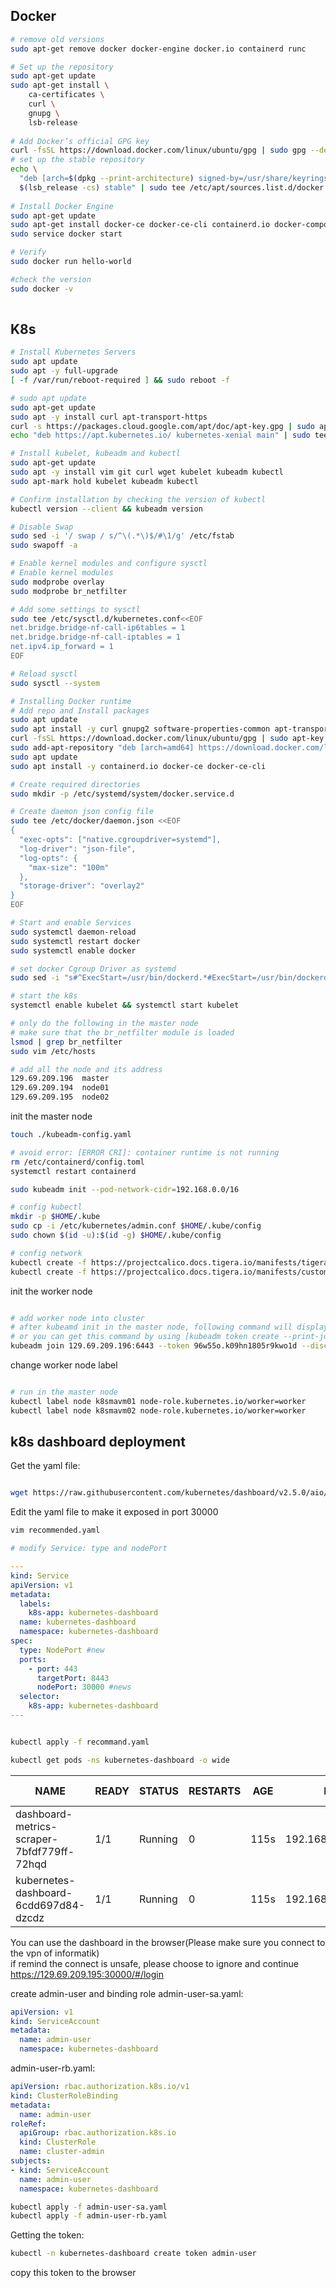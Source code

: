 ## Docker

```sh
# remove old versions
sudo apt-get remove docker docker-engine docker.io containerd runc

# Set up the repository
sudo apt-get update
sudo apt-get install \
    ca-certificates \
    curl \
    gnupg \
    lsb-release
    
# Add Docker’s official GPG key
curl -fsSL https://download.docker.com/linux/ubuntu/gpg | sudo gpg --dearmor -o /usr/share/keyrings/docker-archive-keyring.gpg
# set up the stable repository
echo \
  "deb [arch=$(dpkg --print-architecture) signed-by=/usr/share/keyrings/docker-archive-keyring.gpg] https://download.docker.com/linux/ubuntu \
  $(lsb_release -cs) stable" | sudo tee /etc/apt/sources.list.d/docker.list > /dev/null
  
# Install Docker Engine
sudo apt-get update
sudo apt-get install docker-ce docker-ce-cli containerd.io docker-compose-plugin
sudo service docker start

# Verify
sudo docker run hello-world

#check the version
sudo docker -v
    
```



## K8s

```sh
# Install Kubernetes Servers
sudo apt update
sudo apt -y full-upgrade
[ -f /var/run/reboot-required ] && sudo reboot -f

# sudo apt update
sudo apt-get update
sudo apt -y install curl apt-transport-https
curl -s https://packages.cloud.google.com/apt/doc/apt-key.gpg | sudo apt-key add -
echo "deb https://apt.kubernetes.io/ kubernetes-xenial main" | sudo tee /etc/apt/sources.list.d/kubernetes.list

# Install kubelet, kubeadm and kubectl
sudo apt-get update
sudo apt -y install vim git curl wget kubelet kubeadm kubectl
sudo apt-mark hold kubelet kubeadm kubectl

# Confirm installation by checking the version of kubectl
kubectl version --client && kubeadm version

# Disable Swap
sudo sed -i '/ swap / s/^\(.*\)$/#\1/g' /etc/fstab
sudo swapoff -a

# Enable kernel modules and configure sysctl
# Enable kernel modules
sudo modprobe overlay
sudo modprobe br_netfilter

# Add some settings to sysctl
sudo tee /etc/sysctl.d/kubernetes.conf<<EOF
net.bridge.bridge-nf-call-ip6tables = 1
net.bridge.bridge-nf-call-iptables = 1
net.ipv4.ip_forward = 1
EOF

# Reload sysctl
sudo sysctl --system

# Installing Docker runtime
# Add repo and Install packages
sudo apt update
sudo apt install -y curl gnupg2 software-properties-common apt-transport-https ca-certificates
curl -fsSL https://download.docker.com/linux/ubuntu/gpg | sudo apt-key add -
sudo add-apt-repository "deb [arch=amd64] https://download.docker.com/linux/ubuntu $(lsb_release -cs) stable"
sudo apt update
sudo apt install -y containerd.io docker-ce docker-ce-cli

# Create required directories
sudo mkdir -p /etc/systemd/system/docker.service.d

# Create daemon json config file
sudo tee /etc/docker/daemon.json <<EOF
{
  "exec-opts": ["native.cgroupdriver=systemd"],
  "log-driver": "json-file",
  "log-opts": {
    "max-size": "100m"
  },
  "storage-driver": "overlay2"
}
EOF

# Start and enable Services
sudo systemctl daemon-reload 
sudo systemctl restart docker
sudo systemctl enable docker

# set docker Cgroup Driver as systemd
sudo sed -i "s#^ExecStart=/usr/bin/dockerd.*#ExecStart=/usr/bin/dockerd -H fd:// --containerd=/run/containerd/containerd.sock --exec-opt native.cgroupdriver=systemd#g" /usr/lib/systemd/system/docker.service

# start the k8s
systemctl enable kubelet && systemctl start kubelet

# only do the following in the master node
# make sure that the br_netfilter module is loaded
lsmod | grep br_netfilter
sudo vim /etc/hosts

# add all the node and its address
129.69.209.196  master
129.69.209.194  node01
129.69.209.195  node02

```

init the master node  

```sh
touch ./kubeadm-config.yaml

# avoid error: [ERROR CRI]: container runtime is not running
rm /etc/containerd/config.toml
systemctl restart containerd

sudo kubeadm init --pod-network-cidr=192.168.0.0/16

# config kubectl
mkdir -p $HOME/.kube
sudo cp -i /etc/kubernetes/admin.conf $HOME/.kube/config
sudo chown $(id -u):$(id -g) $HOME/.kube/config

# config network
kubectl create -f https://projectcalico.docs.tigera.io/manifests/tigera-operator.yaml
kubectl create -f https://projectcalico.docs.tigera.io/manifests/custom-resources.yaml

```

init the worker node  

```sh

# add worker node into cluster
# after kubeamd init in the master node, following command will display
# or you can get this command by using [kubeadm token create --print-join-command]
kubeadm join 129.69.209.196:6443 --token 96w55o.k09hn1805r9kwo1d --discovery-token-ca-cert-hash sha256:8095efe3fefa61af99de16e6d6ed421f453c1f9ad46527fbd854caf182569479

``` 

change worker node label  

```sh

# run in the master node
kubectl label node k8smavm01 node-role.kubernetes.io/worker=worker
kubectl label node k8smavm02 node-role.kubernetes.io/worker=worker

```

## k8s dashboard deployment

Get the yaml file:

```sh

wget https://raw.githubusercontent.com/kubernetes/dashboard/v2.5.0/aio/deploy/recommended.yaml

```

Edit the yaml file to make it exposed in port 30000

```sh
vim recommended.yaml

# modify Service: type and nodePort
```

```yaml
---
kind: Service
apiVersion: v1
metadata:
  labels:
    k8s-app: kubernetes-dashboard
  name: kubernetes-dashboard
  namespace: kubernetes-dashboard
spec:
  type: NodePort #new
  ports:
    - port: 443
      targetPort: 8443
      nodePort: 30000 #news
  selector:
    k8s-app: kubernetes-dashboard
---
```

```sh

kubectl apply -f recommand.yaml

kubectl get pods -ns kubernetes-dashboard -o wide
```

|                          NAME                    |   READY  |    STATUS  |  RESTARTS  |   AGE  |          IP         |    NODE    |   NOMINATED NODE |
| ------------------------------------------------ | -------- | ---------- | ---------- | ------ | ------------------- | ---------- | -----------------|
| dashboard-metrics-scraper-7bfdf779ff-72hqd       | 1/1      | Running    |      0     |   115s |   192.168.182.194   |  <none>    |     <none>       |
| kubernetes-dashboard-6cdd697d84-dzcdz            | 1/1      | Running    |      0     |   115s |   192.168.182.194   |  <none>    |     <none>       |

You can use the dashboard in the browser(Please make sure you connect to the vpn of informatik)  
if remind the connect is unsafe, please choose to ignore and continue  
https://129.69.209.195:30000/#/login  

create admin-user and binding role
admin-user-sa.yaml:  
```yaml
apiVersion: v1
kind: ServiceAccount
metadata:
  name: admin-user
  namespace: kubernetes-dashboard
```
admin-user-rb.yaml:  
```yaml
apiVersion: rbac.authorization.k8s.io/v1
kind: ClusterRoleBinding
metadata:
  name: admin-user
roleRef:
  apiGroup: rbac.authorization.k8s.io
  kind: ClusterRole
  name: cluster-admin
subjects:
- kind: ServiceAccount
  name: admin-user
  namespace: kubernetes-dashboard
```

```sh
kubectl apply -f admin-user-sa.yaml
kubectl apply -f admin-user-rb.yaml
```
Getting the token:
```sh
kubectl -n kubernetes-dashboard create token admin-user
```

copy this token to the browser  
